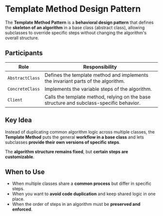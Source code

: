 # Template Method Design Pattern

The **Template Method Pattern** is a **behavioral design pattern** that defines the **skeleton of an algorithm** in a base class (abstract class), allowing subclasses to override specific steps without changing the algorithm's overall structure.

## Participants

| Role             | Responsibility                                                                                 |
|------------------|-----------------------------------------------------------------------------------------------|
| `AbstractClass`  | Defines the template method and implements the invariant parts of the algorithm.              |
| `ConcreteClass`  | Implements the variable steps of the algorithm.                                               |
| `Client`         | Calls the template method, relying on the base structure and subclass-specific behavior.      |

## Key Idea

Instead of duplicating common algorithm logic across multiple classes, the **Template Method** puts the general **workflow in a base class** and lets subclasses **provide their own versions of specific steps**.

The **algorithm structure remains fixed**, but **certain steps are customizable**.

## When to Use

- When multiple classes share a **common process** but differ in specific steps.
- When you want to **avoid code duplication** and keep shared logic in one place.
- When the order of steps in an algorithm must be **preserved and enforced**.